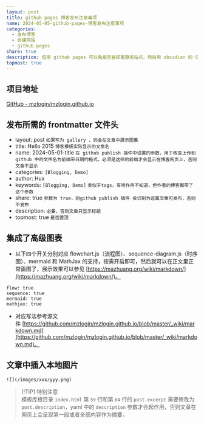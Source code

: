 ```yaml
---  
layout: post  
title: github pages 博客发布注意事项  
name: 2024-05-05-github-pages-博客发布注意事项  
categories:  
  - 发布博客  
  - 自建网站  
  - github pages  
share: true  
description: 借用 github pages 可以免服务器部署静态站点，然后用 obsidian 的 GitHub publisher 插件，可以在 obsidian 中编辑好文章后直接发布到站点，使其在外网可见  
topmost: true  
---  
```

  
## 项目地址  
  
[GitHub - mzlogin/mzlogin.github.io](https://github.com/mzlogin/mzlogin.github.io)  
  
## 发布所需的 frontmatter 文件头  
  
- layout: post    `如果写为 gallery ，则会在文章中展示图集`  
- title: Hello 2015   `博客模板实际显示的文章名`  
- name: 2024-05-01-title   `在 github publish 插件中设置的参数，用于改变上传到 github 中的文件名为前缀带日期的格式，必须是这样的前缀才会显示在博客网页上，否则文章不显示`  
- categories: `[Blogging, Demo]`  
- author: Hux  
- keywords: `[Blogging, Demo]`     `类似于tags，有啥作用不知道，但作者的博客都带了这个参数`  
- share: true   `参数为 true，则github publish 插件 会识别为这篇文章可发布，否则不发布`  
- description:   `必要，否则文章只显示标题`  
- topmost: true    `是否置顶`  
  
## 集成了高级图表  
  
- 以下四个开关分别对应 flowchart.js（流程图）、sequence-diagram.js（时序图）、mermaid 和 MathJax 的支持，按需开启即可，然后就可以在正文里正常画图了，展示效果可以参见 [https://mazhuang.org/wiki/markdown/](https://mazhuang.org/wiki/markdown/)。  
  
```  
flow: true  
sequence: true  
mermaid: true  
mathjax: true  
```  
  
- 对应写法参考源文件 [https://github.com/mzlogin/mzlogin.github.io/blob/master/_wiki/markdown.md](https://github.com/mzlogin/mzlogin.github.io/blob/master/_wiki/markdown.md)。  
  
## 文章中插入本地图片  
  
```  
![](/images/xxx/yyy.png)  
```  
  
> [!TIP] 特别注意    
> 模板库根目录 `index.html` 第 `59` 行和第 `84` 行的 `post.excerpt` 需要修改为 `post.description`，yaml 中的 `description` 参数才会起作用，否则文章在网页上会呈现第一段或者全部内容作为摘要。  
